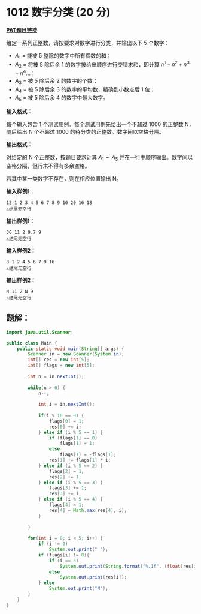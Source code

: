 # 1012 数字分类 (20 分)
**[PAT题目链接](https://pintia.cn/problem-sets/994805260223102976/problems/994805311146147840)**

给定一系列正整数，请按要求对数字进行分类，并输出以下 5 个数字：

* $A_1$ = 能被 5 整除的数字中所有偶数的和；
* $A_2$ = 将被 5 除后余 1 的数字按给出顺序进行交错求和，即计算 $n^1 − n^2 + n^3 − n^4 \dots$；
* $A_3$ = 被 5 除后余 2 的数字的个数；
* $A_4$ = 被 5 除后余 3 的数字的平均数，精确到小数点后 1 位；
* $A_5$ = 被 5 除后余 4 的数字中最大数字。

**输入格式：**

每个输入包含 1 个测试用例。每个测试用例先给出一个不超过 1000 的正整数 N，随后给出 N 个不超过 1000 的待分类的正整数。数字间以空格分隔。

**输出格式：**

对给定的 N 个正整数，按题目要求计算 $A_1 \sim A_5$ 并在一行中顺序输出。数字间以空格分隔，但行末不得有多余空格。

若其中某一类数字不存在，则在相应位置输出 N。

**输入样例1：**
```
13 1 2 3 4 5 6 7 8 9 10 20 16 18
⚠结尾无空行
```

**输出样例1：**
```
30 11 2 9.7 9
⚠结尾无空行
```

**输入样例2：**
```
8 1 2 4 5 6 7 9 16
⚠结尾无空行
```

**输出样例2：**
```
N 11 2 N 9
⚠结尾无空行
```

## 题解：
```Java
import java.util.Scanner;

public class Main {
    public static void main(String[] args) {
        Scanner in = new Scanner(System.in);
        int[] res = new int[5];
        int[] flags = new int[5];
        
        int n = in.nextInt();
        
        while(n > 0) {
            n--;
            
            int i = in.nextInt();
            
            if(i % 10 == 0) {
                flags[0] = 1;
                res[0] += i;
            } else if (i % 5 == 1) {
                if (flags[1] == 0)
                    flags[1] = 1;
                else
                    flags[1] = -flags[1];
                res[1] += flags[1] * i;
            } else if (i % 5 == 2) {
                flags[2] = 1;
                res[2] += 1;
            } else if (i % 5 == 3) {
                flags[3] += 1;
                res[3] += i;
            } else if (i % 5 == 4) {
                flags[4] = 1;
                res[4] = Math.max(res[4], i);
            }
            
        }
        
        for(int i = 0; i < 5; i++) {
            if (i != 0)
                System.out.print(" ");
            if (flags[i] != 0){
                if (i == 3)
                    System.out.print(String.format("%.1f", (float)res[i]/(float)flags[i]));
                else
                    System.out.print(res[i]);
            } else
                System.out.print("N");
        }
    }
}
```
